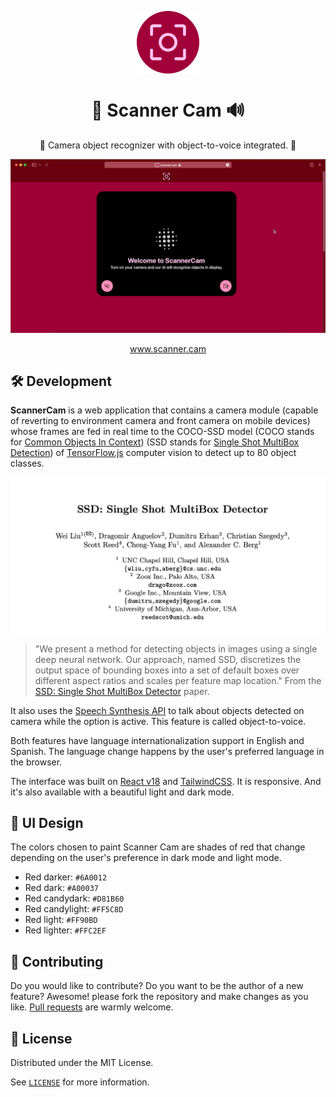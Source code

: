 <p align="center">
  <img
    src=".github/logo.png"
    align="center"
    width="100"
    alt="Scanner Cam"
    title="Scanner Cam"
  />
  <h1 align="center">📸 Scanner Cam 🔊</h1>
</p>

<p align="center">
  📸 Camera object recognizer with object-to-voice integrated. 🤖
</p>

![Demo of ScannerCam](./.github/demo.gif)

<p align="center">
  <a href="https://scanner.cam">www.scanner.cam</a>
</p>

## 🛠 Development

**ScannerCam** is a web application that contains a camera module (capable of reverting to environment camera and front camera on mobile devices) whose frames are fed in real time to the COCO-SSD model (COCO stands for [Common Objects In Context](https://cocodataset.org/#home)) (SSD stands for [Single Shot MultiBox Detection](https://arxiv.org/abs/1512.02325)) of [TensorFlow.js](https://www.tensorflow.org/js) computer vision to detect up to 80 object classes.

![SSD: Single Shot MultiBox Detector](./.github/ssd-paper.jpg)

> "We present a method for detecting objects in images using a single deep neural network. Our approach, named SSD, discretizes the output space of bounding boxes into a set of default boxes over different aspect ratios and scales per feature map location." From the [SSD: Single Shot MultiBox Detector](https://arxiv.org/abs/1512.02325) paper.


It also uses the [Speech Synthesis API](https://developer.mozilla.org/en-US/docs/Web/API/SpeechSynthesis) to talk about objects detected on camera while the option is active. This feature is called object-to-voice.

Both features have language internationalization support in English and Spanish. The language change happens by the user's preferred language in the browser.

The interface was built on [React v18](https://reactjs.org/blog/2022/03/29/react-v18.html) and [TailwindCSS](https://tailwindcss.com). It is responsive. And it's also available with a beautiful light and dark mode.

## 🎨 UI Design
The colors chosen to paint Scanner Cam are shades of red that change depending on the user's preference in dark mode and light mode.

- Red darker: `#6A0012`
- Red dark: `#A00037`
- Red candydark: `#D81B60`
- Red candylight: `#FF5C8D`
- Red light: `#FF90BD`
- Red lighter: `#FFC2EF`

## 🤲 Contributing

Do you would like to contribute? Do you want to be the author of a new feature? Awesome! please fork the repository and make changes as you like. [Pull requests](https://github.com/360macky/scanner-cam/pulls) are warmly welcome.

## 📃 License

Distributed under the MIT License.

See [`LICENSE`](./LICENSE) for more information.
